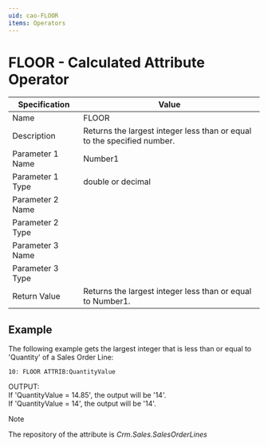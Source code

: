 ```yaml
---
uid: cao-FLOOR
items: Operators
---
```


# FLOOR - Calculated Attribute Operator

| Specification | Value |
| ---- | ----- |
| Name | FLOOR |
| Description | Returns the largest integer less than or equal to the specified number. |
| Parameter 1 Name | Number1 |
| Parameter 1 Type | double or decimal |
| Parameter 2 Name |
| Parameter 2 Type |
| Parameter 3 Name |
| Parameter 3 Type |
| Return Value | Returns the largest integer less than or equal to Number1. |

## Example

The following example gets the largest integer that is less than or equal to 'Quantity' of a Sales Order Line:

```
10: FLOOR ATTRIB:QuantityValue                  
```
OUTPUT: 
<br/>If 'QuantityValue = 14.85', the output will be '14'.
<br/>If 'QuantityValue = 14', the output will be '14'.

> [!NOTE]
> The repository of the attribute is *Crm.Sales.SalesOrderLines*
